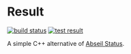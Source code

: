 # Result

[![build status](https://img.shields.io/github/workflow/status/threeal/result/build)](https://github.com/threeal/result/actions/workflows/build.yml)
[![test result](https://img.shields.io/testspace/pass-ratio/threeal/threeal:result/main)](https://threeal.testspace.com/projects/threeal:result)

A simple C++ alternative of [Abseil Status](https://abseil.io/docs/cpp/guides/status).
